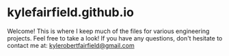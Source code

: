 # kylefairfield.github.io

Welcome!
This is where I keep much of the files for various engineering projects. Feel free to take a look!
If you have any questions, don't hesitate to contact me at: kylerobertfairfield@gmail.com
